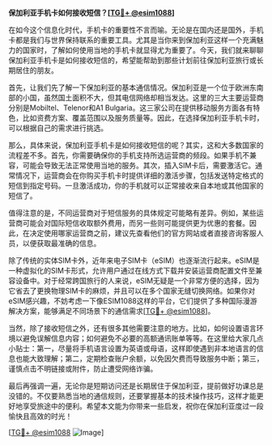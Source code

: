 **保加利亚手机卡如何接收短信？[[TG💪+ @esim1088](https://t.me/s/esim1088)]**

在如今这个信息化时代，手机卡的重要性不言而喻。无论是在国内还是国外，手机卡都是我们与世界保持联系的重要工具。尤其是当你来到保加利亚这样一个充满魅力的国家时，了解如何使用当地的手机卡就显得尤为重要了。今天，我们就来聊聊保加利亚手机卡是如何接收短信的，希望能帮助到那些计划前往保加利亚旅行或长期居住的朋友。

首先，让我们先了解一下保加利亚的基本通信情况。保加利亚是一个位于欧洲东南部的小国，虽然国土面积不大，但其电信网络却相当发达。这里的三大主要运营商分别是Mobiltel、Telenor和A1 Bulgaria。这三家公司在提供移动服务方面各有特色，比如资费方案、覆盖范围以及服务质量等。因此，在选择保加利亚手机卡时，可以根据自己的需求进行挑选。

那么，具体来说，保加利亚手机卡是如何接收短信的呢？其实，这和大多数国家的流程差不多。首先，你需要确保你的手机支持所选运营商的频段。如果手机不兼容，可能会导致无法正常使用当地的服务。其次，插入SIM卡后，需要激活它。通常情况下，运营商会在你购买手机卡时提供详细的激活步骤，包括发送特定格式的短信到指定号码。一旦激活成功，你的手机就可以正常接收来自本地或其他国家的短信了。

值得注意的是，不同运营商对于短信服务的具体规定可能略有差异。例如，某些运营商可能会对国际短信收取额外费用，而另一些则可能提供更为优惠的套餐。因此，在决定使用哪家运营商之前，建议先查看他们的官方网站或者直接咨询客服人员，以便获取最准确的信息。

除了传统的实体SIM卡外，近年来电子SIM卡（eSIM）也逐渐流行起来。eSIM是一种虚拟化的SIM卡形式，允许用户通过在线方式下载并安装运营商配置文件至兼容设备中。对于经常跨国旅行的人来说，eSIM无疑是一个非常方便的选择，因为它省去了更换物理SIM卡的麻烦，并且可以在多个国家无缝切换网络。如果你对eSIM感兴趣，不妨考虑一下像ESIM1088这样的平台，它们提供了多种国际漫游解决方案，能够满足不同场景下的通信需求[[TG💪+ @esim1088](https://t.me/s/esim1088)]。

当然，除了接收短信之外，还有很多其他需要注意的地方。比如，如何设置语言环境以避免误解信息内容；如何避免不必要的高额通讯账单等等。在这里给大家几点小贴士：第一，尽量将手机语言设置为英语或母语，这样即使遇到非本地语言的信息也能大致理解；第二，定期检查账户余额，以免因欠费而导致服务中断；第三，谨慎点击不明链接或附件，防止遭受网络诈骗。

最后再强调一遍，无论你是短期访问还是长期居住于保加利亚，提前做好功课总是没错的。不仅要熟悉当地的通信规则，还要掌握基本的技术操作技巧，这样才能更好地享受旅途中的便利。希望本文能为你带来一些启发，祝你在保加利亚度过一段愉快且高效的时光！

[[TG💪+ @esim1088](https://t.me/s/esim1088) ![Image](https://i.postimg.cc/4NQfJmqS/Snipaste-2025-05-13-00-14-12.png)]